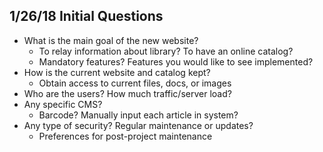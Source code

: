 ## 1/26/18 Initial Questions

* What is the main goal of the new website?
    * To relay information about library? To have an online catalog?
    * Mandatory features? Features you would like to see implemented?
* How is the current website and catalog kept?
    * Obtain access to current files, docs, or images
* Who are the users? How much traffic/server load?
* Any specific CMS?
    * Barcode? Manually input each article in system?
* Any type of security? Regular maintenance or updates?
    * Preferences for post-project maintenance

